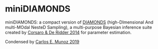 # miniDIAMONDS

miniDIAMONDS: a compact version of [DIAMONDS](https://fys.kuleuven.be/ster/Software/Diamonds)  (high-DImensional And multi-MOdal NesteD Sampling), a multi-purpose Bayesian inference suite created by [Corsaro & De Ridder 2014](http://adsabs.harvard.edu/abs/2014A%26A...571A..71C) for parameter estimation.

Condensed by [Carlos E. Munoz 2019](https://github.com/munozcar)
